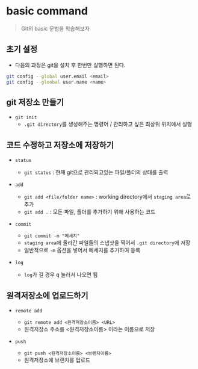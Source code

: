# basic command

> Git의 basic 문법을 학습해보자

## 초기 설정
- 다음의 과정은 git을 설치 후 한번만 실행하면 된다.
```bash
git config --global user.email <email>
git config --gloobal user.name <name>
```

## git 저장소 만들기

- `git init` 
    - `.git directory`를 생성해주는 명령어 / 관리하고 싶은 최상위 위치에서 실행

## 코드 수정하고 저장소에 저장하기

- `status`
    - `git status` : 현재 git으로 관리되고있는 파일/폴더의 상태를 출력
    
- `add`
    - `git add <file/folder name>` : working directory에서 `staging area`로 추가 
    - `git add .` : 모든 파일, 폴더를 추가하기 위해 사용하는 코드

- `commit`
    - `git commit -m "메세지"`
    - `staging area`에 올라간 파일들의 스냅샷을 찍어서 `.git directory`에 저장
    - 일반적으로 `-m` 옵션을 넣어서 메세지를 추가하여 등록

- `log` 
    - `log`가 길 경우 q 눌러서 나오면 됨



## 원격저장소에 업로드하기

- `remote add`
    - `git remote add <원격저장소이름> <URL>`
    - 원격저장소 주소를 <원격저장소이름> 이라는 이름으로 저장

- `push`
    - `git push <원격저장소이름> <브랜치이름>`
    - 원격저장소에 브랜치를 업로드


